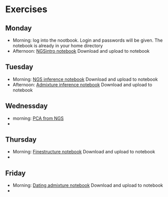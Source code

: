 # Exercises

## Monday
- Morning: log into the nootbook. Login and passwords will be given. The notebook is already in your home directory
- Afternoon: [NGSintro notebook](NGSintro.ipynb) Download and upload to notebook
## Tuesday
- Morning: [NGS inference notebook](NGS_inference.ipynb) Download and upload to notebook
- Afternoon: [Admixture inference notebook](admixExercise_popgen24.ipynb) Download and upload to notebook
## Wednessday
- morning: [PCA from NGS](summer2024-PCA.ipynb)
- 
## Thursday
- Morning: [Finestructure notebook](ChromoPainterFineSTRUCTUREPractical.ipynb) Download and upload to notebook
-

## Friday
- Morning: [Dating admixture notebook](DatingAdmixture.ipynb) Download and upload to notebook
-
